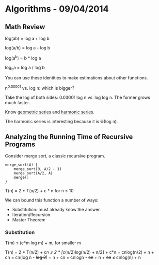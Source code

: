 # Algorithms - 09/04/2014

## Math Review

log(ab) = log a + log b

log(a/b) = log a - log b

log(a<sup>b</sup>) = b * log a

log<sub>b</sub>a = log a / log b

You can use these identities to make estimations about other functions.

n<sup>0.00001</sup> vs. log n: which is bigger?

Take the log of both sides: 0.00001 log n vs. log log n. The former grows much
faster.

Know [geometric series](http://en.wikipedia.org/wiki/Geometric_series) and
[harmonic series](http://en.wikipedia.org/wiki/Harmonic_series_(mathematics)).

The harmonic series is interesting because it is &#920;(log n).

## Analyzing the Running Time of Recursive Programs

Consider merge sort, a classic recursive program.

```
merge_sort(A) {
    merge_sort(0, A/2 - 1)
    merge_sort(A/2, A)
    merge()
}
```

T(n) = 2 * T(n/2) + c * n for n &le; 10

We can bound this function a number of ways:
* Substitution: must already know the answer.
* Iteration/Recursion
* Master Theorem

### Substitution

T(m) &le; (c*m log m) + m, for smaller m

T(n) = 2 * T(n/2) + c*n
  &le; 2 * [c*(n/2)log(n/2) + n/2] + c*n
     = cnlog(n/2) + n + cn
     = cn(log n - ~~log 2~~) + n + cn
     = cnlogn - ~~cn~~ + n + ~~cn~~
  &le; cnlog(n) + n

  
